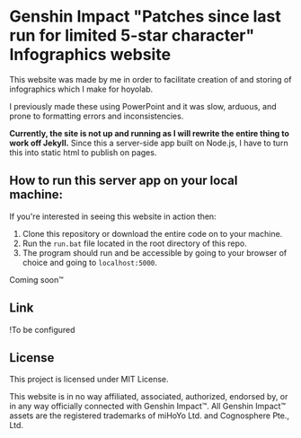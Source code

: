 # Genshin Impact "Patches since last run for limited 5-star character" Infographics website
This website was made by me in order to facilitate creation of and storing of infographics which I make for hoyolab.

I previously made these using PowerPoint and it was slow, arduous, and prone to
formatting errors and inconsistencies.

**Currently, the site is not up and running as I will rewrite the entire thing to work off Jekyll.**
Since this a server-side app built on Node.js, I have to turn this into static html to publish on pages.

## How to run this server app on your local machine:
If you're interested in seeing this website in action then:
1. Clone this repository or download the entire code on to your machine.
2. Run the `run.bat` file located in the root directory of this repo.
3. The program should run and be accessible by going to your browser of choice and going to `localhost:5000`.

Coming soon:tm:

## Link
!To be configured

## License
This project is licensed under MIT License.

This website is in no way affiliated, associated, authorized, endorsed by, or
in any way officially connected with Genshin Impact™. All Genshin Impact™ assets
are the registered trademarks of miHoYo Ltd. and Cognosphere Pte., Ltd.
